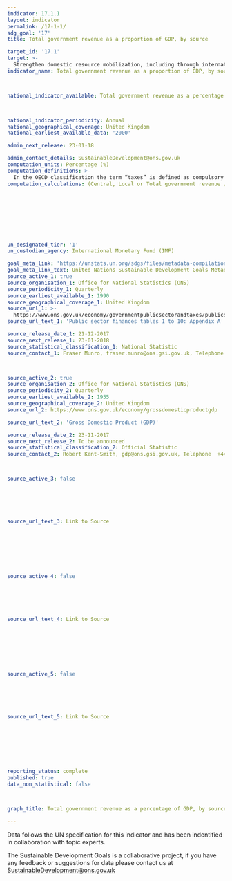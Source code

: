 ```yaml
---
indicator: 17.1.1
layout: indicator
permalink: /17-1-1/
sdg_goal: '17'
title: Total government revenue as a proportion of GDP, by source

target_id: '17.1'
target: >-
  Strengthen domestic resource mobilization, including through international support to developing countries, to improve domestic capacity for tax and other revenue collection
indicator_name: Total government revenue as a proportion of GDP, by source



national_indicator_available: Total government revenue as a percentage of GDP, by source



national_indicator_periodicity: Annual
national_geographical_coverage: United Kingdom
national_earliest_available_data: '2000'

admin_next_release: 23-01-18

admin_contact_details: SustainableDevelopment@ons.gov.uk
computation_units: Percentage (%)
computation_definitions: >-
  In the OECD classification the term “taxes” is defined as compulsory unrequited payments to general government. The definition of government follows that of the 2008 System of National Accounts (SNA). As disagregations of general government, central government here refers to the government of the United Kingdom and local government refers, collectivly, to the administration of counties or districts, with representatives elected by those who live there.
computation_calculations: (Central, Local or Total government revenue / GDP) * 100









un_designated_tier: '1'
un_custodian_agency: International Monetary Fund (IMF)

goal_meta_link: 'https://unstats.un.org/sdgs/files/metadata-compilation/Metadata-Goal-17.pdf'
goal_meta_link_text: United Nations Sustainable Development Goals Metadata (PDF 469 KB)
source_active_1: true
source_organisation_1: Office for National Statistics (ONS)
source_periodicity_1: Quarterly
source_earliest_available_1: 1990
source_geographical_coverage_1: United Kingdom
source_url_1: >-
  https://www.ons.gov.uk/economy/governmentpublicsectorandtaxes/publicsectorfinance/datasets/publicsectorfinancesappendixatables110
source_url_text_1: 'Public sector finances tables 1 to 10: Appendix A'

source_release_date_1: 21-12-2017
source_next_release_1: 23-01-2018
source_statistical_classification_1: National Statistic
source_contact_1: Fraser Munro, fraser.munro@ons.gsi.gov.uk, Telephone +44 (0)1633 456402



source_active_2: true
source_organisation_2: Office for National Statistics (ONS)
source_periodicity_2: Quarterly
source_earliest_available_2: 1955
source_geographical_coverage_2: United Kingdom
source_url_2: https://www.ons.gov.uk/economy/grossdomesticproductgdp

source_url_text_2: 'Gross Domestic Product (GDP)'

source_release_date_2: 23-11-2017
source_next_release_2: To be announced
source_statistical_classification_2: Official Statistic
source_contact_2: Robert Kent-Smith, gdp@ons.gsi.gov.uk, Telephone  +44(0)1633 651618



source_active_3: false






source_url_text_3: Link to Source








source_active_4: false






source_url_text_4: Link to Source








source_active_5: false






source_url_text_5: Link to Source








reporting_status: complete
published: true
data_non_statistical: false



graph_title: Total government revenue as a percentage of GDP, by source

---
```

Data follows the UN specification for this indicator and has been indentified in collaboration with topic experts.
  
The Sustainable Development Goals is a collaborative project, if you have any feedback or suggestions for data please contact us at <SustainableDevelopment@ons.gov.uk>


